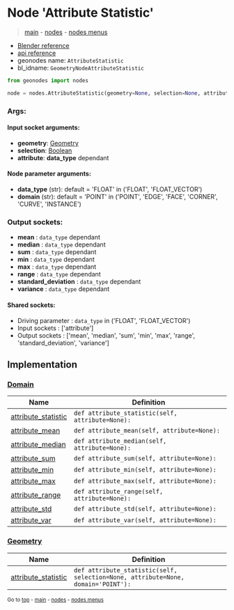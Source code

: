 # Node 'Attribute Statistic'

> [main](../structure.md) - [nodes](nodes.md) - [nodes menus](nodes_menus.md)

- [Blender reference](https://docs.blender.org/manual/en/latest/modeling/geometry_nodes/attribute/attribute_statistic.html)
- [api reference](https://docs.blender.org/api/current/bpy.types.GeometryNodeAttributeStatistic.html)
- geonodes name: `AttributeStatistic`
- bl_idname: `GeometryNodeAttributeStatistic`

```python
from geonodes import nodes

node = nodes.AttributeStatistic(geometry=None, selection=None, attribute=None, data_type='FLOAT', domain='POINT')
```

### Args:

#### Input socket arguments:

- **geometry**: [Geometry](Geometry.md)
- **selection**: [Boolean](Boolean.md)
- **attribute**: **data_type** dependant

#### Node parameter arguments:

- **data_type** (str): default = 'FLOAT' in ('FLOAT', 'FLOAT_VECTOR')
- **domain** (str): default = 'POINT' in ('POINT', 'EDGE', 'FACE', 'CORNER', 'CURVE', 'INSTANCE')

### Output sockets:

- **mean** : ``data_type`` dependant
- **median** : ``data_type`` dependant
- **sum** : ``data_type`` dependant
- **min** : ``data_type`` dependant
- **max** : ``data_type`` dependant
- **range** : ``data_type`` dependant
- **standard_deviation** : ``data_type`` dependant
- **variance** : ``data_type`` dependant

#### Shared sockets:

- Driving parameter : ``data_type`` in ('FLOAT', 'FLOAT_VECTOR')
- Input sockets  : ['attribute']
- Output sockets : ['mean', 'median', 'sum', 'min', 'max', 'range', 'standard_deviation', 'variance']
## Implementation

### [Domain](Domain.md)

| Name | Definition |
|------|------------|
 | [attribute_statistic](Domain.md#attribute_statistic) | `def attribute_statistic(self, attribute=None):` |
 | [attribute_mean](Domain.md#attribute_mean) | `def attribute_mean(self, attribute=None):` |
 | [attribute_median](Domain.md#attribute_median) | `def attribute_median(self, attribute=None):` |
 | [attribute_sum](Domain.md#attribute_sum) | `def attribute_sum(self, attribute=None):` |
 | [attribute_min](Domain.md#attribute_min) | `def attribute_min(self, attribute=None):` |
 | [attribute_max](Domain.md#attribute_max) | `def attribute_max(self, attribute=None):` |
 | [attribute_range](Domain.md#attribute_range) | `def attribute_range(self, attribute=None):` |
 | [attribute_std](Domain.md#attribute_std) | `def attribute_std(self, attribute=None):` |
 | [attribute_var](Domain.md#attribute_var) | `def attribute_var(self, attribute=None):` |

### [Geometry](Geometry.md)

| Name | Definition |
|------|------------|
 | [attribute_statistic](Geometry.md#attribute_statistic) | `def attribute_statistic(self, selection=None, attribute=None, domain='POINT'):` |

<sub>Go to [top](#node-Attribute-Statistic) - [main](../structure.md) - [nodes](nodes.md) - [nodes menus](nodes_menus.md)</sub>

